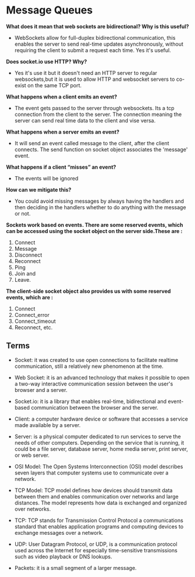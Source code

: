# Message Queues

**What does it mean that web sockets are bidirectional? Why is this useful?**

- WebSockets allow for full-duplex bidirectional communication, this enables the server to send real-time updates asynchronously, without requiring the client to submit a request each time. Yes it's useful.

**Does socket.io use HTTP? Why?**

- Yes it's use it but it doesn't need an HTTP server to regular websockets,but it is used to allow HTTP and websocket servers to co-exist on the same TCP port.

**What happens when a client emits an event?**

- The event gets passed to the server through websockets. Its a tcp connection from the client to the server. The connection meaning the server can send real time data to the client and vise versa.

**What happens when a server emits an event?**

- It will send an event called message to the client, after the client connects. The send function on socket object associates the 'message' event.

**What happens if a client “misses” an event?**

- The events will be ignored

**How can we mitigate this?**

- You could avoid missing messages by always having the handlers and then deciding in the handlers whether to do anything with the message or not.

**Sockets work based on events. There are some reserved events, which can be accessed using the socket object on the server side.These are :**

1. Connect
2. Message
3. Disconnect
4. Reconnect
5. Ping
6. Join and
7. Leave.

**The client-side socket object also provides us with some reserved events, which are :**

1. Connect
2. Connect_error
3. Connect_timeout
4. Reconnect, etc.

## Terms

- Socket: it was created to use open connections to facilitate realtime communication, still a relatively new phenomenon at the time.

- Web Socket: it is an advanced technology that makes it possible to open a two-way interactive communication session between the user's browser and a server.

- Socket.io: it is a library that enables real-time, bidirectional and event-based communication between the browser and the server.

- Client: a computer hardware device or software that accesses a service made available by a server.

- Server: is a physical computer dedicated to run services to serve the needs of other computers. Depending on the service that is running, it could be a file server, database server, home media server, print server, or web server.

- OSI Model: The Open Systems Interconnection (OSI) model describes seven layers that computer systems use to communicate over a network.

- TCP Model: TCP model defines how devices should transmit data between them and enables communication over networks and large distances. The model represents how data is exchanged and organized over networks.

- TCP: TCP stands for Transmission Control Protocol a communications standard that enables application programs and computing devices to exchange messages over a network.

- UDP: User Datagram Protocol, or UDP, is a communication protocol used across the Internet for especially time-sensitive transmissions such as video playback or DNS lookups.

- Packets: it is a small segment of a larger message.